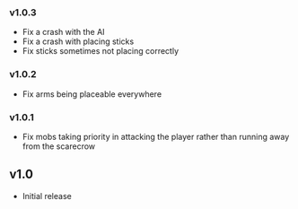 ### v1.0.3

- Fix a crash with the AI
- Fix a crash with placing sticks
- Fix sticks sometimes not placing correctly

### v1.0.2

- Fix arms being placeable everywhere

### v1.0.1

- Fix mobs taking priority in attacking the player rather than running away from the scarecrow

## v1.0

- Initial release